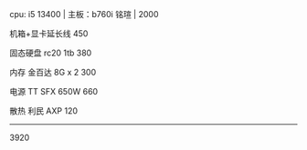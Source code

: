 cpu: i5 13400 |
主板：b760i 铭瑄 |  2000

机箱+显卡延长线 450

固态硬盘 rc20 1tb 380

内存 金百达 8G x 2 300 

电源 TT SFX 650W 660

散热 利民 AXP 120


----
3920

